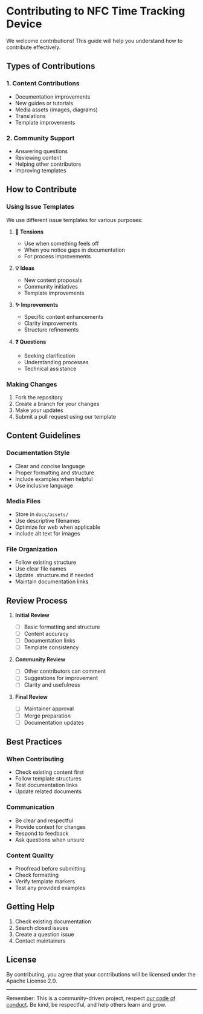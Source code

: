 # Contributing to NFC Time Tracking Device

We welcome contributions! This guide will help you understand how to contribute effectively.

## Types of Contributions

### 1. Content Contributions

- Documentation improvements
- New guides or tutorials
- Media assets (images, diagrams)
- Translations
- Template improvements

### 2. Community Support

- Answering questions
- Reviewing content
- Helping other contributors
- Improving templates

## How to Contribute

### Using Issue Templates

We use different issue templates for various purposes:

1. **🤔 Tensions**
   - Use when something feels off
   - When you notice gaps in documentation
   - For process improvements

2. **💡 Ideas**
   - New content proposals
   - Community initiatives
   - Template improvements

3. **✨ Improvements**
   - Specific content enhancements
   - Clarity improvements
   - Structure refinements

4. **❓ Questions**
   - Seeking clarification
   - Understanding processes
   - Technical assistance

### Making Changes

1. Fork the repository
2. Create a branch for your changes
3. Make your updates
4. Submit a pull request using our template

## Content Guidelines

### Documentation Style

- Clear and concise language
- Proper formatting and structure
- Include examples when helpful
- Use inclusive language

### Media Files

- Store in `docs/assets/`
- Use descriptive filenames
- Optimize for web when applicable
- Include alt text for images

### File Organization

- Follow existing structure
- Use clear file names
- Update .structure.md if needed
- Maintain documentation links

## Review Process

1. **Initial Review**

   - [ ] Basic formatting and structure
   - [ ] Content accuracy
   - [ ] Documentation links
   - [ ] Template consistency

2. **Community Review**

   - [ ] Other contributors can comment
   - [ ] Suggestions for improvement
   - [ ] Clarity and usefulness

3. **Final Review**

   - [ ] Maintainer approval
   - [ ] Merge preparation
   - [ ] Documentation updates

## Best Practices

### When Contributing

- Check existing content first
- Follow template structures
- Test documentation links
- Update related documents

### Communication

- Be clear and respectful
- Provide context for changes
- Respond to feedback
- Ask questions when unsure

### Content Quality

- Proofread before submitting
- Check formatting
- Verify template markers
- Test any provided examples

## Getting Help

1. Check existing documentation
2. Search closed issues
3. Create a question issue
4. Contact maintainers

## License

By contributing, you agree that your contributions will be licensed under the Apache License 2.0.

---

Remember: This is a community-driven project, respect [our code of conduct](../CODE_OF_CONDUCT.md). Be kind, be respectful, and help others learn and grow.
